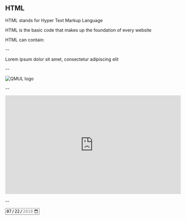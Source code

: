## HTML

HTML stands for Hyper Text Markup Language

HTML is the basic code that makes up the foundation of every website

HTML can contain:

--

Lorem ipsum dolor sit amet, consectetur adipiscing elit

--

![QMUL logo](https://www.qmul.ac.uk/media/ow-assets/assets/icons/qm-logo-white.svg)

--

<iframe width="560" height="315" src="https://www.youtube.com/embed/jNQbQHwP4SA" frameborder="0" allow="accelerometer; autoplay; encrypted-media; gyroscope; picture-in-picture" allowfullscreen></iframe>

--

<input type="date" id="start" name="trip-start" value="2018-07-22" min="2018-01-01" max="2018-12-31" />
